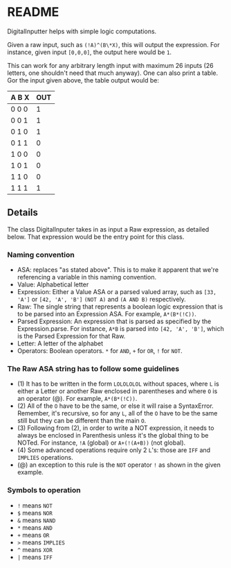 # README

DigitalInputter helps with simple logic computations.

Given a raw input, such as `(!A)^(B\*X)`, this will output the expression. For instance, given input `[0,0,0]`, the output here would be `1`.

This can work for any arbitrary length input with maximum 26 inputs (26 letters, one shouldn't need that much anyway). One can also print a table. Gor the input given above, the table output would be:

| A B X | OUT |
| ----- | --- |
| 0 0 0 | 1 |
| 0 0 1 | 1 |
| 0 1 0 | 1 |
| 0 1 1 | 0 |
| 1 0 0 | 0 |
| 1 0 1 | 0 |
| 1 1 0 | 0 |
| 1 1 1 | 1 | 

## Details

The class DigitalInputer takes in as input a Raw expression, as detailed below. That expression would be the entry point for this class. 

### Naming convention

- ASA: replaces "as stated above". This is to make it apparent that we're referencing a variable in this naming convention.
- Value: Alphabetical letter
- Expression: Either a Value ASA or a parsed valued array, such as `[33, 'A']` or `[42, 'A', 'B']` `(NOT A)` and `(A AND B)` respectively.
- Raw: The single string that represents a boolean logic expression that is to be parsed into an Expression ASA. For example, `A*(B*(!C))`.
- Parsed Expression: An expression that is parsed as specified by the Expression.parse. For instance, `A*B` is parsed into `[42, 'A', 'B']`, which is the Parsed Expression for that Raw.
- Letter: A letter of the alphabet
- Operators: Boolean operators. `*` for `AND`, `+` for `OR`, `!` for `NOT`.

### The Raw ASA string has to follow some guidelines

- (1) It has to be written in the form `LOLOLOLOL` without spaces, where `L` is either a Letter or another Raw enclosed in parentheses and where `O` is an operator (@). For example, `A*(B*(!C))`.
- (2) All of the `O` have to be the same, or else it will raise a SyntaxError. Remember, it's recursive, so for any `L`, all of the `O` have to be the same still but they can be different than the main `O`. 
- (3) Following from (2), in order to write a NOT expression, it needs to always be enclosed in Parenthesis unless it's the global thing to be NOTed. For instance, `!A` (global) or `A+(!(A+B))` (not global).
- (4) Some advanced operations require only 2 `L`'s: those are `IFF` and `IMPLIES` operations.
- (@) an exception to this rule is the `NOT` operator `!` as shown in the given example.

### Symbols to operation

- `!` means `NOT`
- `$` means `NOR`
- `&` means `NAND`
- `*` means `AND`
- `+` means `OR`
- `>` means `IMPLIES`
- `^` means `XOR`
- `|` means `IFF`
